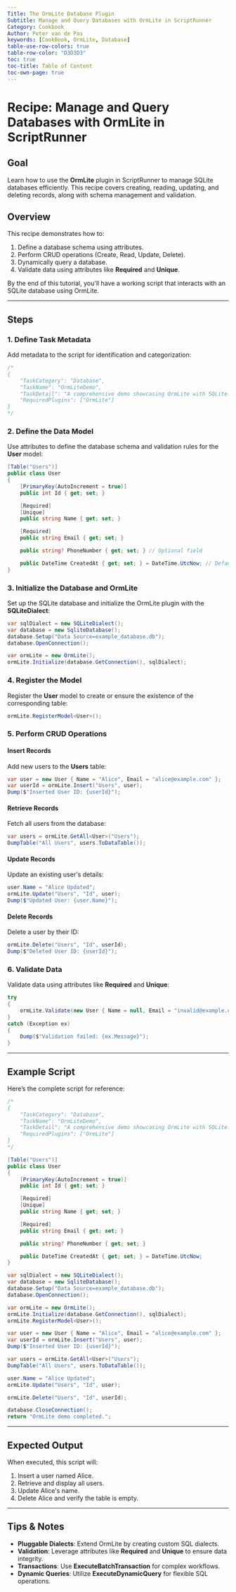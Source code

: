 ```yaml
---
Title: The OrmLite Database Plugin
Subtitle: Manage and Query Databases with OrmLite in ScriptRunner
Category: Cookbook
Author: Peter van de Pas
keywords: [CookBook, OrmLite, Database]
table-use-row-colors: true
table-row-color: "D3D3D3"
toc: true
toc-title: Table of Content
toc-own-page: true
---
```


# Recipe: Manage and Query Databases with OrmLite in ScriptRunner

## Goal

Learn how to use the **OrmLite** plugin in ScriptRunner to manage SQLite databases efficiently.
This recipe covers creating, reading, updating, and deleting records, along with schema management and validation.

## Overview

This recipe demonstrates how to:

1. Define a database schema using attributes.
2. Perform CRUD operations (Create, Read, Update, Delete).
3. Dynamically query a database.
4. Validate data using attributes like **Required** and **Unique**.

By the end of this tutorial, you'll have a working script that interacts with an SQLite database using OrmLite.

---

## Steps

### 1. Define Task Metadata

Add metadata to the script for identification and categorization:

```csharp
/*
{
    "TaskCategory": "Database",
    "TaskName": "OrmLiteDemo",
    "TaskDetail": "A comprehensive demo showcasing OrmLite with SQLite.",
    "RequiredPlugins": ["OrmLite"]
}
*/
```

### 2. Define the Data Model

Use attributes to define the database schema and validation rules for the **User** model:

```csharp
[Table("Users")]
public class User
{
    [PrimaryKey(AutoIncrement = true)]
    public int Id { get; set; }

    [Required]
    [Unique]
    public string Name { get; set; }

    [Required]
    public string Email { get; set; }

    public string? PhoneNumber { get; set; } // Optional field

    public DateTime CreatedAt { get; set; } = DateTime.UtcNow; // Default value
}
```

### 3. Initialize the Database and OrmLite

Set up the SQLite database and initialize the OrmLite plugin with the **SQLiteDialect**:

```csharp
var sqlDialect = new SQLiteDialect();
var database = new SqliteDatabase();
database.Setup("Data Source=example_database.db");
database.OpenConnection();

var ormLite = new OrmLite();
ormLite.Initialize(database.GetConnection(), sqlDialect);
```

### 4. Register the Model

Register the **User** model to create or ensure the existence of the corresponding table:

```csharp
ormLite.RegisterModel<User>();
```

### 5. Perform CRUD Operations

#### Insert Records

Add new users to the **Users** table:

```csharp
var user = new User { Name = "Alice", Email = "alice@example.com" };
var userId = ormLite.Insert("Users", user);
Dump($"Inserted User ID: {userId}");
```

#### Retrieve Records

Fetch all users from the database:

```csharp
var users = ormLite.GetAll<User>("Users");
DumpTable("All Users", users.ToDataTable());
```

#### Update Records

Update an existing user's details:

```csharp
user.Name = "Alice Updated";
ormLite.Update("Users", "Id", user);
Dump($"Updated User: {user.Name}");
```

#### Delete Records

Delete a user by their ID:

```csharp
ormLite.Delete("Users", "Id", userId);
Dump($"Deleted User ID: {userId}");
```

### 6. Validate Data

Validate data using attributes like **Required** and **Unique**:

```csharp
try
{
    ormLite.Validate(new User { Name = null, Email = "invalid@example.com" }); // Throws exception
}
catch (Exception ex)
{
    Dump($"Validation failed: {ex.Message}");
}
```

---

## Example Script

Here’s the complete script for reference:

```csharp
/*
{
    "TaskCategory": "Database",
    "TaskName": "OrmLiteDemo",
    "TaskDetail": "A comprehensive demo showcasing OrmLite with SQLite.",
    "RequiredPlugins": ["OrmLite"]
}
*/

[Table("Users")]
public class User
{
    [PrimaryKey(AutoIncrement = true)]
    public int Id { get; set; }

    [Required]
    [Unique]
    public string Name { get; set; }

    [Required]
    public string Email { get; set; }

    public string? PhoneNumber { get; set; }

    public DateTime CreatedAt { get; set; } = DateTime.UtcNow;
}

var sqlDialect = new SQLiteDialect();
var database = new SqliteDatabase();
database.Setup("Data Source=example_database.db");
database.OpenConnection();

var ormLite = new OrmLite();
ormLite.Initialize(database.GetConnection(), sqlDialect);
ormLite.RegisterModel<User>();

var user = new User { Name = "Alice", Email = "alice@example.com" };
var userId = ormLite.Insert("Users", user);
Dump($"Inserted User ID: {userId}");

var users = ormLite.GetAll<User>("Users");
DumpTable("All Users", users.ToDataTable());

user.Name = "Alice Updated";
ormLite.Update("Users", "Id", user);

ormLite.Delete("Users", "Id", userId);

database.CloseConnection();
return "OrmLite demo completed.";
```

---

## Expected Output

When executed, this script will:

1. Insert a user named Alice.
2. Retrieve and display all users.
3. Update Alice's name.
4. Delete Alice and verify the table is empty.

---

## Tips & Notes

- **Pluggable Dialects**: Extend OrmLite by creating custom SQL dialects.
- **Validation**: Leverage attributes like **Required** and **Unique** to ensure data integrity.
- **Transactions**: Use **ExecuteBatchTransaction** for complex workflows.
- **Dynamic Queries**: Utilize **ExecuteDynamicQuery** for flexible SQL operations.
